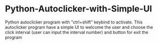 # Python-Autoclicker-with-Simple-UI
Python autoclicker program with "ctrl+shift" keybind to activate. This autoclicker program have a simple UI to welcome the user and choose the click interval (user can input the interval number) and button for exit the program

